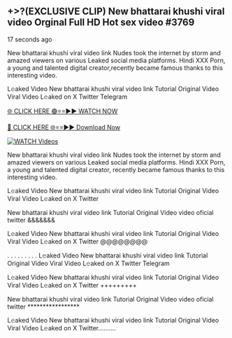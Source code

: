 ## +>?(EXCLUSIVE CLIP) New bhattarai khushi viral video Orginal Full HD Hot sex video #3769

17 seconds ago

New bhattarai khushi viral video link Nudes took the internet by storm and amazed viewers on various Leaked social media platforms. Hindi XXX Porn, a young and talented digital creator,recently became famous thanks to this interesting video.

L𝚎aked Video New bhattarai khushi viral video link Tutorial Original Video Viral Video L𝚎aked on X Twitter Telegram

[🌐 CLICK HERE 🟢==►► WATCH NOW](https://dekho-ki-hoy-07-2k25.blogspot.com/2025/01/viral-tv.html)

[🔴 CLICK HERE 🌐==►► Download Now](https://dekho-ki-hoy-07-2k25.blogspot.com/2025/01/viral-tv.html)

[![WATCH Videos](https://i.imgur.com/KtWmlQT.gif)](https://dekho-ki-hoy-07-2k25.blogspot.com/2025/01/viral-tv.html)

New bhattarai khushi viral video link Nudes took the internet by storm and amazed viewers on various Leaked social media platforms. Hindi XXX Porn, a young and talented digital creator, recently became famous thanks to this interesting video.

L𝚎aked Video New bhattarai khushi viral video link Tutorial Original Video Viral Video L𝚎aked on X Twitter

New bhattarai khushi viral video link Tutorial Original Video video oficial twitter &&&&&&&

L𝚎aked Video New bhattarai khushi viral video link Tutorial Original Video Viral Video L𝚎aked on X Twitter @@@@@@@@

. . . . . . . . . L𝚎aked Video New bhattarai khushi viral video link Tutorial Original Video Viral Video L𝚎aked on X Twitter Telegram

L𝚎aked Video New bhattarai khushi viral video link Tutorial Original Video Viral Video L𝚎aked on X Twitter +++++++++

New bhattarai khushi viral video link Tutorial Original Video video oficial twitter *****************

L𝚎aked Video New bhattarai khushi viral video link Tutorial Original Video Viral Video L𝚎aked on X Twitter..........